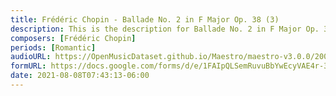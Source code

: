 ```yaml
---
title: Frédéric Chopin - Ballade No. 2 in F Major Op. 38 (3)
description: This is the description for Ballade No. 2 in F Major Op. 38 by Frédéric Chopin
composers: [Frédéric Chopin]
periods: [Romantic]
audioURL: https://OpenMusicDataset.github.io/Maestro/maestro-v3.0.0/2008/MIDI-Unprocessed_15_R1_2008_01-04_ORIG_MID--AUDIO_15_R1_2008_wav--3.midi
formURL: https://docs.google.com/forms/d/e/1FAIpQLSemRuvuBbYwEcyVAE4r-3BFZ_qPGyH3jFJr6wYyVwOcKjZB-g/viewform
date: 2021-08-08T07:43:13-06:00
---
```

